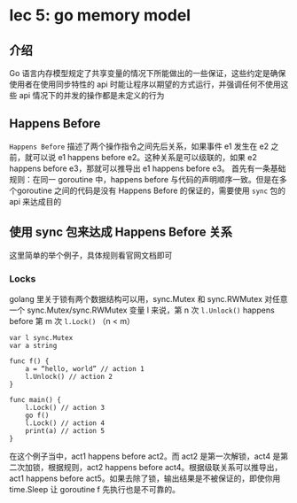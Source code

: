 # lec 5: go memory model
## 介绍
Go 语言内存模型规定了共享变量的情况下所能做出的一些保证，这些约定是确保使用者在使用同步特性的 api 时能让程序以期望的方式运行，并强调任何不使用这些 api 情况下的并发的操作都是未定义的行为
## Happens Before
`Happens Before` 描述了两个操作指令之间先后关系，如果事件 e1 发生在 e2 之前，就可以说 e1 happens before e2。这种关系是可以级联的，如果 e2 happens before e3，那就可以推导出 e1 happens before e3。
首先有一条基础规则：在同一 goroutine 中，happens before 与代码的声明顺序一致。但是在多个goroutine 之间的代码是没有 Happens Before 的保证的，需要使用 `sync` 包的 api 来达成目的
## 使用 sync 包来达成 Happens Before 关系
这里简单的举个例子，具体规则看官网文档即可
### Locks
golang 里关于锁有两个数据结构可以用，sync.Mutex 和 sync.RWMutex
对任意一个 sync.Mutex/sync.RWMutex 变量 l 来说，第 n 次 `l.Unlock()` happens before 第 m 次 `l.Lock()` （n < m）
```
var l sync.Mutex
var a string

func f() {
	a = “hello, world” // action 1
	l.Unlock() // action 2
}

func main() {
	l.Lock() // action 3
	go f()
	l.Lock() // action 4
	print(a) // action 5
}
```
在这个例子当中，act1 happens before act2。而 act2 是第一次解锁，act4 是第二次加锁，根据规则，act2 happens before act4。根据级联关系可以推导出，act1 happens before act5。如果去除了锁，输出结果是不被保证的，即使你用 time.Sleep 让 goroutine f 先执行也是不可靠的。
